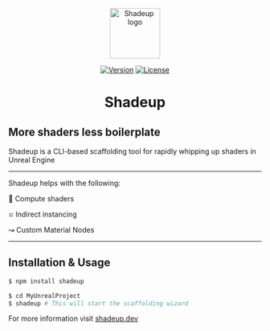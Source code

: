 <p align="center"><a href="https://shadeup.dev" target="_blank" rel="noopener noreferrer"><img width="100" src="https://shadeup.dev/favicon.png" alt="Shadeup logo"></a></p>

<p align="center">
  <a href="https://www.npmjs.com/package/shadeup"><img src="https://img.shields.io/npm/v/shadeup.svg?sanitize=true" alt="Version"></a>
  <a href="https://www.npmjs.com/package/shadeup"><img src="https://img.shields.io/npm/l/shadeup.svg?sanitize=true" alt="License"></a>
</p>

<h1 align="center">Shadeup</h1>

## More shaders less boilerplate

Shadeup is a CLI-based scaffolding tool for rapidly whipping up shaders in Unreal Engine

---

Shadeup helps with the following:

📜 Compute shaders

⠶ Indirect instancing

↝ Custom Material Nodes

---

## Installation & Usage

```sh
$ npm install shadeup
```

```sh
$ cd MyUnrealProject
$ shadeup # This will start the scaffolding wizard
```

For more information visit [shadeup.dev](https://shadeup.dev/docs)
